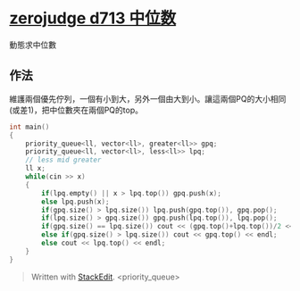 # [zerojudge d713 中位数](https://zerojudge.tw/ShowProblem?problemid=d713)
動態求中位數
## 作法
維護兩個優先佇列，一個有小到大，另外一個由大到小。讓這兩個PQ的大小相同(或差1)，把中位數夾在兩個PQ的top。
```c++
int main()
{
    priority_queue<ll, vector<ll>, greater<ll>> gpq;
    priority_queue<ll, vector<ll>, less<ll>> lpq;
    // less mid greater
    ll x;
    while(cin >> x)
    {
        if(lpq.empty() || x > lpq.top()) gpq.push(x);
        else lpq.push(x);
        if(gpq.size() > lpq.size()) lpq.push(gpq.top()), gpq.pop();
        if(lpq.size() > gpq.size()) gpq.push(lpq.top()), lpq.pop();
        if(gpq.size() == lpq.size()) cout << (gpq.top()+lpq.top())/2 << endl;
        else if(gpq.size() > lpq.size()) cout << gpq.top() << endl;
        else cout << lpq.top() << endl;
    }
}
```


> Written with [StackEdit](https://stackedit.io/).
> <priority_queue>
